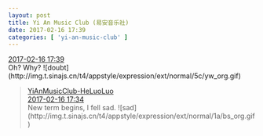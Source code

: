 ```yaml
---
layout: post
title: Yi An Music Club (易安音乐社)
date: 2017-02-16 17:39
categories: [ 'yi-an-music-club' ]
---
```


<div class="weibo-info">
  <a href="http://weibo.com/6094546964/EvOMvBvk2">2017-02-16 17:39</a>
</div>
Oh? Why? ![doubt](http://img.t.sinajs.cn/t4/appstyle/expression/ext/normal/5c/yw_org.gif)

<!-- more -->

> <div class="weibo-post-name">
>   <a href="http://weibo.com/u/6117570574">YiAnMusicClub-HeLuoLuo</a>
> </div>
> <div class="weibo-info">
>   <a href="http://weibo.com/6117570574/EvOKoqBrE">2017-02-16 17:34</a>
> </div>  
> New term begins, I fell sad. ![sad](http://img.t.sinajs.cn/t4/appstyle/expression/ext/normal/1a/bs_org.gif)
